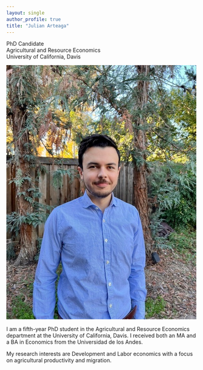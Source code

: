 ```yaml
---
layout: single
author_profile: true
title: "Julian Arteaga"
---
```


PhD Candidate  
Agricultural and Resource Economics  
University of California, Davis

![Headshot](/assets/Headshot.jpg)

I am a fifth-year PhD student in the Agricultural and Resource Economics department at the University of California, Davis. I received both an MA and a BA in Economics from the Universidad de los Andes. 

My research interests are Development and Labor economics with a focus on agricultural productivity and migration.

